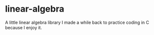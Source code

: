 # linear-algebra
A little linear algebra library I made a while back to practice coding in C because I enjoy it.
